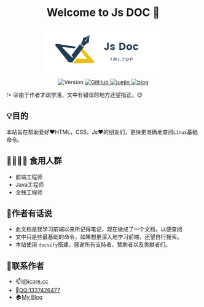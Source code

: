 <h1 align="center">Welcome to Js DOC 👋</h1>
<p align="center">
  <a href="https://js.xingeek.com">
    <img alt="linuxDoc" src="/media/logo.jpg">
  </a>
</p>
<p align="center">
  <img alt="Version" src="https://img.shields.io/badge/version-0.1.0-blue.svg?cacheSeconds=2592000" />
   <a href="https://github.com/Aye-hub/1mi?icon=github&color=4ab8a1">
    <img alt="GitHub" src="https://img.shields.io/badge/github-Aye--Hub-red" target="_blank" />
  </a>
  <a href='https://juejin.im/user/5d424a9a51882530e241ff83' target="_blank" alt='travis ci'>
  <img alt='juejin' src='https://img.shields.io/badge/%E6%8E%98%E9%87%91-%E9%98%BF%E4%B8%9A-blue'>
  </a>
   <a href='https://www.lvzhenye.club' target="_blank" alt='travis ci'>
  <img alt='blog' src='https://img.shields.io/badge/blog-%E9%98%BF%E4%B8%9AHub-yellowgreen'>
  </a>
</p>

!> :stuck_out_tongue_winking_eye:由于作者才疏学浅，文中有错误的地方还望指正。😊

## 💡目的
本站旨在帮助爱好:heart:HTML，CSS，Js:heart:的朋友们，更快更准确地查阅`Linux`基础命令。

## 👨‍👨‍👦‍👦  食用人群
- 前端工程师
- Java工程师
- 全栈工程师

## 🎺作者有话说
- 此文档是我学习前端以来所记得笔记，现在做成了一个文档，以便查阅
- 文中只是些最基础的命令，如果想更深入地学习前端，还望自行搜索。
- 本站使用 `docsify`搭建，感谢所有支持者、赞助者以及贡献者们。

## 🤙联系作者
* 📫[i@icore.cc](mailto:i@icore.cc)
* :iphone:[QQ:1337426477](http://wpa.qq.com/msgrd?v=3&uin=1337426477&site=qq&menu=yes)
* 🏠[My Blog](https://www.lvzhenye.club)
